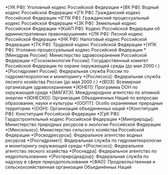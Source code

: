 *[УК РФ]: Уголовный кодекс Российской Федерации
*[ВК РФ]: Водный кодекс Российской Федерации
*[ГК РФ]: Гражданский кодекс Российской Федерации
*[ГПК РФ]: Гражданский процессуальный кодекс Российской Федерации
*[ЗК РФ]: Земельный кодекс Российской Федерации
*[КоАП РФ]: Кодекс Российской Федерации об административных правонарушениях
*[ЛК РФ]: Лесной кодекс Российской Федерации
*[НК РФ]: Налоговый кодекс Российской Федерации
*[ТК РФ]: Трудовой кодекс Российской Федерации
*[УПК РФ]: Уголовно-процессуальный кодекс Российской Федерации
*[Минздрав России]: Министерство здравоохранения Российской Федерации
*[Госкомэкология России]: Государственный комитет Российской Федерации по охране окружающей среды (до мая 2000 г.)
*[Росгидромет России]: Федеральная служба России по гидрометеорологии и мониторингу
*[Рослесхоз]: Федеральная служба лесного хозяйства России (до мая 2000 г.)
*[ВОЗ]: Всемирная организация здравоохранения
*[ЮНЕП]: Программа ООН по окружающей среде
*[МАГАТЭ]: Международное агентство по атомной энергии
*[ЮНЕСКО]: Организация Объединенных Наций по вопросам образования, науки и культуры
*[ООПТ]: Особо охраняемые природные территории
*[ООН]: Организация объединенных наций
*[Конституция РФ]: Конституция Российской Федерации
*[ГрК РФ]: Гардостроительный кодекс Российской Федерации
*[Минприроды]: Министерство природных ресурсов и экологии Российской Федерации
*[Минсельхоз]: Министерство сельского хозяйства Российской Федерации
*[Росводресурсы]: Федеральное агентство водных ресурсов
*[Росгидромет]: Федеральная служба по гидрометеорологии и мониторингу окружающей среды
*[Рослесхоз]: Федеральное агентство лесного хозяйства
*[Роснедра]: Федеральное агентство по недропользованию
*[Росприроднадзор]: Федеральная служба по надзору в сфере природопользования
*[ФАО]: Продовольственная и сельскохозяйственная организация Объединённых Наций